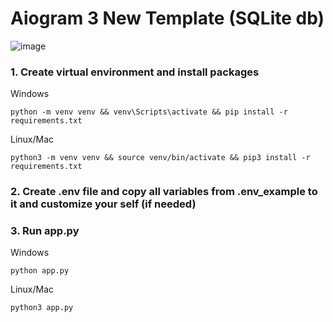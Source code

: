 # Aiogram 3 New Template (SQLite db)
![image](https://github.com/Sifat-IT-Academy/insta-save-bot/assets/48023644/b98d76c1-8b53-4c64-8f76-a93f7c94d816)

### 1. Create virtual environment and install packages
Windows
```shell
python -m venv venv && venv\Scripts\activate && pip install -r requirements.txt
```

Linux/Mac
```shell
python3 -m venv venv && source venv/bin/activate && pip3 install -r requirements.txt
```

### 2. Create .env file and copy all variables from .env_example to it and customize your self (if needed)

### 3. Run app.py
Windows
```shell
python app.py
```
Linux/Mac
```shell
python3 app.py
```
